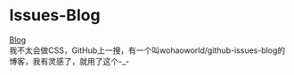 # Issues-Blog
[Blog](https://github.com/rocky-co/Issues-Blog/issues)<br/>
我不太会做CSS，GitHub上一搜，有一个叫wohaoworld/github-issues-blog的博客，我有灵感了，就用了这个-_-
